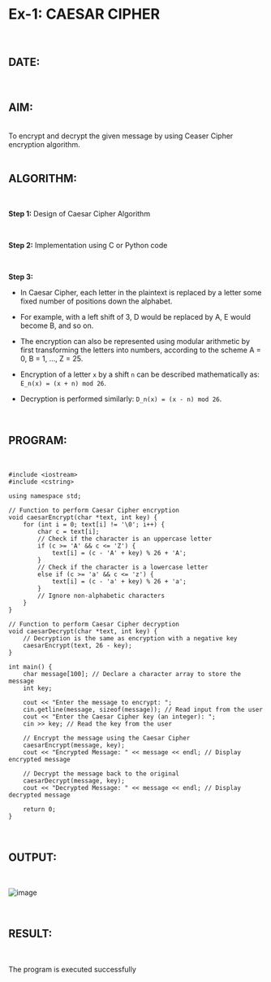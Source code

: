 # Ex-1: CAESAR CIPHER

<br>

## DATE:

<br>

## AIM:

<br>
To encrypt and decrypt the given message by using Ceaser Cipher encryption algorithm.

<br>
<br>

## ALGORITHM:

<br>

**Step 1:** Design of Caesar Cipher Algorithm

<br>

**Step 2:** Implementation using C or Python code

<br>

**Step 3:**

  - In Caesar Cipher, each letter in the plaintext is replaced by a letter some fixed number of positions down the alphabet.
  
  - For example, with a left shift of 3, D would be replaced by A, E would become B, and so on.
  
  - The encryption can also be represented using modular arithmetic by first transforming the letters into numbers, according to the scheme A = 0, B = 1, ..., Z = 25.
  
  - Encryption of a letter `x` by a shift `n` can be described mathematically as: `E_n(x) = (x + n) mod 26`.
  
  - Decryption is performed similarly: `D_n(x) = (x - n) mod 26`.

<br>

## PROGRAM:

<br>

```
#include <iostream>
#include <cstring>

using namespace std;

// Function to perform Caesar Cipher encryption
void caesarEncrypt(char *text, int key) {
    for (int i = 0; text[i] != '\0'; i++) {
        char c = text[i];
        // Check if the character is an uppercase letter
        if (c >= 'A' && c <= 'Z') {
            text[i] = (c - 'A' + key) % 26 + 'A';
        }
        // Check if the character is a lowercase letter
        else if (c >= 'a' && c <= 'z') {
            text[i] = (c - 'a' + key) % 26 + 'a';
        }
        // Ignore non-alphabetic characters
    }
}

// Function to perform Caesar Cipher decryption
void caesarDecrypt(char *text, int key) {
    // Decryption is the same as encryption with a negative key
    caesarEncrypt(text, 26 - key);
}

int main() {
    char message[100]; // Declare a character array to store the message
    int key;

    cout << "Enter the message to encrypt: ";
    cin.getline(message, sizeof(message)); // Read input from the user
    cout << "Enter the Caesar Cipher key (an integer): ";
    cin >> key; // Read the key from the user

    // Encrypt the message using the Caesar Cipher
    caesarEncrypt(message, key);
    cout << "Encrypted Message: " << message << endl; // Display encrypted message

    // Decrypt the message back to the original
    caesarDecrypt(message, key);
    cout << "Decrypted Message: " << message << endl; // Display decrypted message

    return 0;
}
```

<br>

## OUTPUT:

<br>

![image](https://github.com/user-attachments/assets/5437676b-c4df-419d-b308-9b0df1ed55d0)

<br>

## RESULT:

<br>

The program is executed successfully
